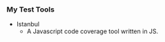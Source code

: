 ### My Test Tools

- Istanbul <!-- .element class="fragment" -->
  - A Javascript code coverage tool written in JS. <!-- .element class="small fragment" -->